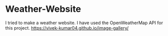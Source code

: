 # Weather-Website

I tried to make a weather website. I have used the OpenWeatherMap API for this project.
https://vivek-kumar04.github.io/image-gallery/
